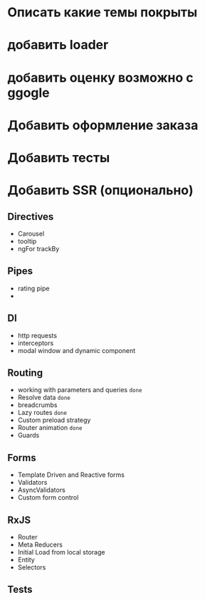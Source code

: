 # Описать какие темы покрыты

# добавить loader

# добавить оценку возможно с ggogle

# Добавить оформление заказа

# Добавить тесты

# Добавить SSR (опционально)

## Directives

- Carousel
- tooltip
- ngFor trackBy

## Pipes

- rating pipe
-

## DI

- http requests
- interceptors
- modal window and dynamic component

## Routing

- working with parameters and queries `done`
- Resolve data `done`
- breadcrumbs
- Lazy routes `done`
- Custom preload strategy
- Router animation `done`
- Guards

## Forms

- Template Driven and Reactive forms
- Validators
- AsyncValidators
- Custom form control

## RxJS

- Router
- Meta Reducers
- Initial Load from local storage
- Entity
- Selectors

## Tests
